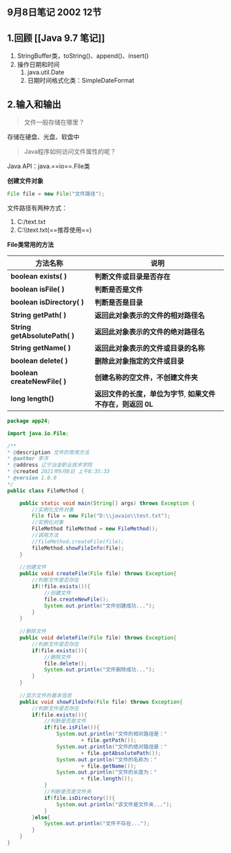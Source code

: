 ## 9月8日笔记 2002 12节

## 1.回顾 [[Java 9.7 笔记]]

1. StringBuffer类，toString()、append()、insert()
2. 操作日期和时间
   1. java.util.Date
   2. 日期时间格式化类：SimpleDateFormat

## 2.输入和输出

> 文件一般存储在哪里？

存储在硬盘、光盘、软盘中

> Java程序如何访问文件属性的呢？

Java API：java.==io==.File类

**创建文件对象**

```java
File file = new File("文件路径");
```

文件路径有两种方式：

1. C:/text.txt
2. C:\\\text.txt(==推荐使用==)

**File类常用的方法**

| **方法名称**                   | **说明**                                                     |
| ------------------------------ | ------------------------------------------------------------ |
| **boolean  exists( )**         | **判断文件或目录是否存在**                                   |
| **boolean  isFile( )**         | **判断是否是文件**                                           |
| **boolean  isDirectory( )**    | **判断是否是目录**                                           |
| **String  getPath( )**         | **返回此对象表示的文件的相对路径名**                         |
| **String  getAbsolutePath( )** | **返回此对象表示的文件的绝对路径名**                         |
| **String  getName( )**         | **返回此对象表示的文件或目录的名称**                         |
| **boolean  delete( )**         | **删除此对象指定的文件或目录**                               |
| **boolean  createNewFile( )**  | **创建名称的空文件，不创建文件夹**                           |
| **long length()**              | **返回文件的长度，单位为字节**, **如果文件不存在，则返回** **0L** |

```java
package app24;

import java.io.File;

/** 
* @description 文件的常用方法
* @author 李洋 
* @address 辽宁冶金职业技术学院
* @created 2021年9月8日 上午8:35:33
* @version 1.0.0
*/
public class FileMethod {

	public static void main(String[] args) throws Exception {
		//实例化文件对象
		File file = new File("D:\\javaio\\test.txt");
		//实例化对象
		FileMethod fileMethod = new FileMethod();
		//调用方法
		//fileMethod.createFile(file);
		fileMethod.showFileInfo(file);
	}
	
	//创建文件
	public void createFile(File file) throws Exception{
		//判断文件是否存在
		if(!file.exists()){
			//创建文件
			file.createNewFile();
			System.out.println("文件创建成功...");
		}
	}
	
	//删除文件
	public void deleteFile(File file) throws Exception{
		//判断文件是否存在
		if(file.exists()){
			//删除文件
			file.delete();
			System.out.println("文件删除成功...");
		}
	}
	
	//显示文件的基本信息
	public void showFileInfo(File file) throws Exception{
		//判断文件是否存在
		if(file.exists()){
			//判断是否是文件
			if(file.isFile()){
				System.out.println("文件的相对路径是："
						+ file.getPath());
				System.out.println("文件的绝对路径是："
						+ file.getAbsolutePath());
				System.out.println("文件的名称为："
						+ file.getName());
				System.out.println("文件的长度为："
						+ file.length());
			}
			//判断是否是文件夹
			if(file.isDirectory()){
				System.out.println("该文件是文件夹...");
			}
		}else{
			System.out.println("文件不存在...");
		}
	}
}
```

